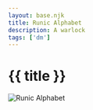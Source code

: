 ```yaml
---
layout: base.njk
title: Runic Alphabet
description: A warlock
tags: ['dm']
---
```


# {{ title }}

![Runic Alphabet](../../images/mechanic-runes.jpg)

